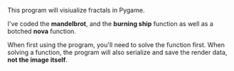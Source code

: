 This program will visiualize fractals in Pygame.

I've coded the **mandelbrot**, and the **burning ship** function as well as a botched **nova** function.

When first using the program, you'll need to solve the function first. When solving a function, 
the program will also serialize and save the render data, **not the image itself**.